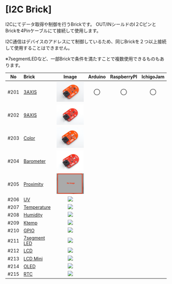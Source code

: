 # [I2C Brick]

I2Cにてデータ取得や制御を行うBrickです。
OUT/INシールドのI２CピンとBrickを4Pinケーブルにて接続して使用します。

I2C通信はデバイスのアドレスにて制御しているため、同じBrickを２つ以上接続して使用することはできません。

※7segmentLEDなど、一部Brickで条件を満たすことで複数使用できるものもあります。

|No|Brick|Image|Arduino|RaspberryPI|IchigoJam|
|:--:|:--|:--:|:--:|:--:|:--:|
|#201|[3AXIS](201_brick_i2c_3axis.md)|<img src="/img/200_i2c/product/201_3axis_product.jpg" width="150">|◯|◯|◯|
|#202|[9AXIS](202_brick_i2c_9axis.md)|<img src="/img/200_i2c/product/202_9axis_product.jpg" width="150"> 
|#203|[Color](203_brick_i2c_color.md)|<img src="/img/200_i2c/product/203_color_product.jpg" width="150"> 
|#204|[Barometer](204_brick_i2c_barometer.md)|<img src="/img/200_i2c/product/204_barometer_product.jpg" width="150">|
|#205|[Proximity](205_brick_i2c_proximity.md)|<img src="/img/200_i2c/product/205_proximity_product.jpg" width="150">
|#206|[UV](206_brick_i2c_uv.md)|<img src="/img/200_i2c/product/201__product.jpg" width="150">
|#207|[Temperature](207_brick_i2c_temperature.md) |<img src="/img/200_i2c/product/201__product.jpg" width="150">
|#208|[Humidity](208_brick_i2c_humidity.md)|<img src="/img/200_i2c/product/201__product.jpg" width="150">
|#209|[Ktemp](209_brick_i2c_ktemp.md)|<img src="/img/200_i2c/product/201__product.jpg" width="150">
|#210|[GPIO](210_brick_i2c_gpio.md)|<img src="/img/200_i2c/product/201__product.jpg" width="150">
|#211|[7segment LED](211_brick_i2c_7seg.md)|<img src="/img/200_i2c/product/201__product.jpg" width="150">
|#212|[LCD](212_brick_i2c_lcd.md)|<img src="/img/200_i2c/product/201__product.jpg" width="150">
|#213|[LCD Mini](213_brick_i2c_lcd_mini.md)|<img src="/img/200_i2c/product/201__product.jpg" width="150">
|#214|[OLED](214_brick_i2c_oled.md)|<img src="/img/200_i2c/product/201__product.jpg" width="150">
|#215|[RTC](215_brick_i2c_rtc.md)|<img src="/img/200_i2c/product/201__product.jpg" width="150">